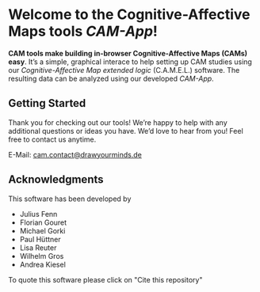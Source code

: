 Welcome to the Cognitive-Affective Maps tools *CAM-App*!
======================================================

**CAM tools make building in-browser Cognitive-Affective Maps (CAMs) easy**. It’s a simple, graphical interace to help
setting up CAM studies using our *Cognitive-Affective Map extended logic* (C.A.M.E.L.) software. The resulting data can be analyzed
using our developed *CAM-App*.


## Getting Started

Thank you for checking out our tools! We’re happy to help with any additional questions or ideas you have. We’d love to hear from you! Feel free to contact us anytime.

E-Mail: <cam.contact@drawyourminds.de>


## Acknowledgments

This software has been developed by

* Julius Fenn
* Florian Gouret
* Michael Gorki
* Paul Hüttner
* Lisa Reuter
* Wilhelm Gros
* Andrea Kiesel

To quote this software please click on "Cite this repository"
